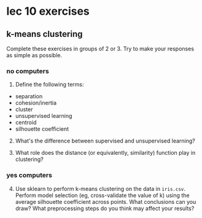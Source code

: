 <!-- author: Jason Dolatshahi -->

# lec 10 exercises
## k-means clustering

Complete these exercises in groups of 2 or 3. Try to make your responses as
simple as possible.

### no computers

1) Define the following terms:
- separation
- cohesion/inertia
- cluster
- unsupervised learning
- centroid
- silhouette coefficient

2) What's the difference between supervised and unsupervised learning?

3) What role does the distance (or equivalently, similarity) function play
in clustering?

### yes computers

4) Use sklearn to perform k-means clustering on the data in `iris.csv`. Perform
model selection (eg, cross-validate the value of k) using the average
silhouette coefficient across points. What conclusions can you draw? What
preprocessing steps do you think may affect your results?
